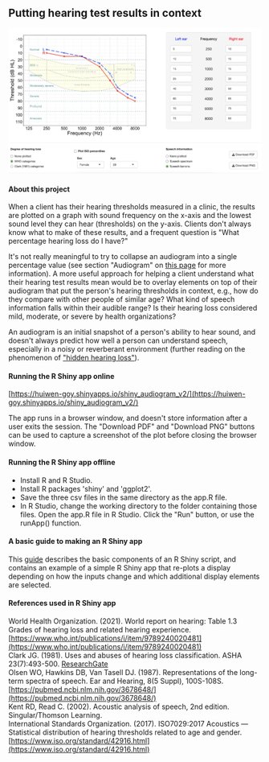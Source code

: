 
## Putting hearing test results in context ##

![](UI.jpg)

#### About this project ####
 
When a client has their hearing thresholds measured in a clinic, the results are plotted on a graph with sound frequency on the x-axis and the lowest sound level they can hear (thresholds) on the y-axis. Clients don't always know what to make of these results, and a frequent question is "What percentage hearing loss do I have?"  
 
It's not really meaningful to try to collapse an audiogram into a single percentage value (see section "Audiogram" on [this page](https://medicine.uiowa.edu/iowaprotocols/how-read-audiogram) for more information). A more useful approach for helping a client understand what their hearing test results mean would be to overlay elements on top of their audiogram that put the person's hearing thresholds in context, e.g., how do they compare with other people of similar age? What kind of speech information falls within their audible range? Is their hearing loss considered mild, moderate, or severe by health organizations?  

An audiogram is an initial snapshot of a person's ability to hear sound, and doesn't always predict how well a person can understand speech, especially in a noisy or reverberant environment (further reading on the phenomenon of ["hidden hearing loss"](https://www.nih.gov/news-events/nih-research-matters/diagnosing-hidden-hearing-loss)).  
 
#### Running the R Shiny app online ####
 
[https://huiwen-goy.shinyapps.io/shiny_audiogram_v2/](https://huiwen-goy.shinyapps.io/shiny_audiogram_v2/)  

The app runs in a browser window, and doesn't store information after a user exits the session. The "Download PDF" and "Download PNG" buttons can be used to capture a screenshot of the plot before closing the browser window.  
 
#### Running the R Shiny app offline ####
 
* Install R and R Studio. 
* Install R packages 'shiny' and 'ggplot2'.
* Save the three csv files in the same directory as the app.R file.
* In R Studio, change the working directory to the folder containing those files. Open the app.R file in R Studio. Click the "Run" button, or use the runApp() function.  

#### A basic guide to making an R Shiny app ####

This [guide](https://huiwen-goy.github.io/Shiny-audiogram/basic_guide_to_R_Shiny.pdf) describes the basic components of an R Shiny script, and contains an example of a simple R Shiny app that re-plots a display depending on how the inputs change and which additional display elements are selected.  

#### References used in R Shiny app ####

World Health Organization. (2021). World report on hearing: Table 1.3 Grades of hearing loss and related hearing experience. [https://www.who.int/publications/i/item/9789240020481](https://www.who.int/publications/i/item/9789240020481)  
Clark JG. (1981). Uses and abuses of hearing loss classification. ASHA 23(7):493-500. [ResearchGate](https://www.researchgate.net/publication/16145943_Uses_and_abuses_of_hearing_loss_classification)  
Olsen WO, Hawkins DB, Van Tasell DJ. (1987). Representations of the long-term spectra of speech. Ear and Hearing, 8(5 Suppl), 100S-108S. [https://pubmed.ncbi.nlm.nih.gov/3678648/](https://pubmed.ncbi.nlm.nih.gov/3678648/)  
Kent RD, Read C. (2002). Acoustic analysis of speech, 2nd edition. Singular/Thomson Learning.  
International Standards Organization. (2017). ISO7029:2017 Acoustics — Statistical distribution of hearing thresholds related to age and gender. [https://www.iso.org/standard/42916.html](https://www.iso.org/standard/42916.html)  


